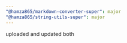```yaml
---
"@hamza865/markdown-converter-super": major
"@hamza865/string-utils-super": major
---
```


uploaded and updated both
